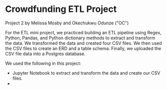 # Crowdfunding ETL Project
Project 2 by Melissa Mosby and Okechukwu Odunze ("OC")

For the ETL mini project, we practiced building an ETL pipeline using Regex, Python, Pandas, and Python dictionary methods to extract and transform the data. We transformed the data and created four CSV files. We then used the CSV files to create an ERD and a table schema. Finally, we uploaded the CSV file data into a Postgres database.


We used the following in this project:
- Jupyter Notebook to extract and transform the data and create our CSV files.
- 

